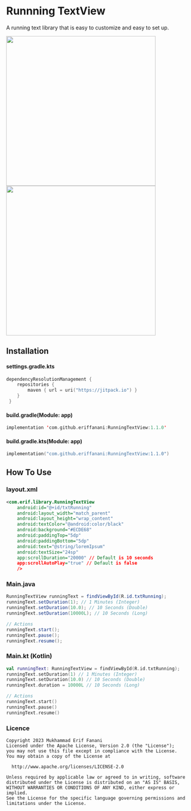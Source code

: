 # Runnning TextView
A running text library that is easy to customize and easy to set up.

<img src="https://github.com/user-attachments/assets/113ae19d-185c-42f4-a7cf-a49e879860f2" width="400px"/>
<img src="https://github.com/user-attachments/assets/6a0ba67e-3e7e-4fe1-81eb-f9281ef4f8de" width="400px"/>

## Installation
#### settings.gradle.kts
```kotlin
dependencyResolutionManagement {
    repositories {
        maven { url = uri("https://jitpack.io") }
    }
 }
```

#### build.gradle(Module: app)
```kotlin
implementation 'com.github.eriffanani:RunningTextView:1.1.0'
```
#### build.gradle.kts(Module: app)
```kotlin
implementation("com.github.eriffanani:RunningTextView:1.1.0")
```

## How To Use
### layout.xml
```xml
<com.erif.library.RunningTextView
    android:id="@+id/txtRunning"
    android:layout_width="match_parent"
    android:layout_height="wrap_content"
    android:textColor="@android:color/black"
    android:background="#ECDE68"
    android:paddingTop="5dp"
    android:paddingBottom="5dp"
    android:text="@string/loremIpsum"
    android:textSize="24sp"
    app:scrollDuration="20000" // Default is 10 seconds
    app:scrollAutoPlay="true" // Default is false
    />
```
### Main.java
```java
RunningTextView runningText = findViewById(R.id.txtRunning);
runningText.setDuration(1); // 1 Minutes (Integer)
runningText.setDuration(10.0); // 10 Seconds (Double)
runningText.setDuration(10000L); // 10 Seconds (Long)

// Actions 
runningText.start();
runningText.pause();
runningText.resume();
```

### Main.kt (Kotlin)
```kotlin
val runningText: RunningTextView = findViewById(R.id.txtRunning);
runningText.setDuration(1) // 1 Minutes (Integer)
runningText.setDuration(10.0) // 10 Seconds (Double)
runningText.duration = 10000L // 10 Seconds (Long)

// Actions 
runningText.start()
runningText.pause()
runningText.resume()
```

### Licence
```license
Copyright 2023 Mukhammad Erif Fanani
Licensed under the Apache License, Version 2.0 (the "License");
you may not use this file except in compliance with the License.
You may obtain a copy of the License at

  http://www.apache.org/licenses/LICENSE-2.0

Unless required by applicable law or agreed to in writing, software
distributed under the License is distributed on an "AS IS" BASIS,
WITHOUT WARRANTIES OR CONDITIONS OF ANY KIND, either express or implied.
See the License for the specific language governing permissions and
limitations under the License.
```
